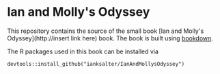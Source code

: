 # Ian and Molly's Odyssey
<!---
Commented out until ready to get Travis build working.
[![Travis build status](https://travis-ci.org/hadley/r4ds.svg?branch=master)](https://travis-ci.org/hadley/r4ds)
--->

This repository contains the source of the small book [Ian and Molly's Odyssey](http://insert link here)
book. The book is built using [bookdown](https://github.com/rstudio/bookdown).

The R packages used in this book can be installed via

```{r}
devtools::install_github("ianksalter/IanAndMollysOdyssey")
```